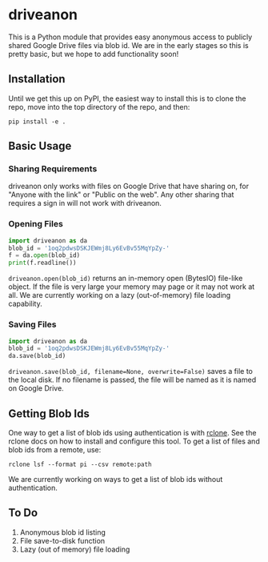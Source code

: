 # driveanon
This is a Python module that provides easy anonymous access to publicly shared Google Drive files via blob id. We are in the early stages so this is pretty basic, but we hope to add functionality soon!

## Installation
Until we get this up on PyPI, the easiest way to install this is to clone the repo, move into the top directory of the repo, and then:
```
pip install -e .
```

## Basic Usage
### Sharing Requirements
driveanon only works with files on Google Drive that have sharing on, for "Anyone with the link" or "Public on the web". Any other sharing that requires a sign in will not work with driveanon.
### Opening Files
```python
import driveanon as da
blob_id = '1oq2pdwsDSKJEWmj8Ly6EvBv55MqYpZy-'
f = da.open(blob_id)
print(f.readline())
```
`driveanon.open(blob_id)` returns an in-memory open (BytesIO) file-like object. If the file is very large your memory may page or it may not work at all. We are currently working on a lazy (out-of-memory) file loading capability.
### Saving Files
```python
import driveanon as da
blob_id = '1oq2pdwsDSKJEWmj8Ly6EvBv55MqYpZy-'
da.save(blob_id)
```
`driveanon.save(blob_id, filename=None, overwrite=False)` saves a file to the local disk. If no filename is passed, the file will be named as it is named on Google Drive.

## Getting Blob Ids
One way to get a list of blob ids using authentication is with [rclone](https://rclone.org). See the rclone docs on how to install and configure this tool. To get a list of files and blob ids from a remote, use:
```
rclone lsf --format pi --csv remote:path
```
We are currently working on ways to get a list of blob ids without authentication.

## To Do
  1. Anonymous blob id listing
  2. File save-to-disk function
  3. Lazy (out of memory) file loading
